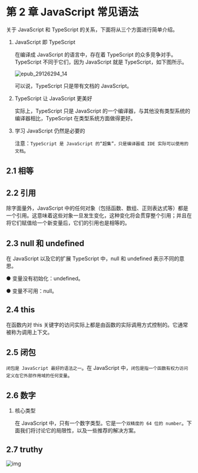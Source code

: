 # 第 2 章 JavaScript 常见语法

关于 JavaScript 和 TypeScript 的关系，下面将从三个方面进行简单介绍。

1. JavaScript 即 TypeScript

   在编译成 JavaScript 的语言中，存在着 TypeScript 的众多竞争对手。TypeScript 不同于它们，因为 JavaScript 就是 TypeScript，如下图所示。

   ![epub_29126294_14](https://read-1305214533.cos.ap-guangzhou.myqcloud.com/epub_29126294_14.jpg)

   可以说，TypeScript 只是带有文档的 JavaScript。

2. TypeScript 让 JavaScript 更美好

   实际上，TypeScript 只是 JavaScript 的一个编译器，与其他没有类型系统的编译器相比，TypeScript 在类型系统方面做得更好。

3. 学习 JavaScript 仍然是必要的

   注意：`TypeScript 是 JavaScript 的“超集”​，只是编译器或 IDE 实际可以使用的文档`。

## 2.1 相等

## 2.2 引用

除字面量外，JavaScript 中的任何对象（包括函数、数组、正则表达式等）都是一个引用。这意味着这些对象一旦发生变化，这种变化将会贯穿整个引用；并且在将它们赋值给一个新变量后，它们的引用也是相等的。

## 2.3 null 和 undefined

在 JavaScript 以及它的扩展 TypeScript 中，null 和 undefined 表示不同的意思。

● 变量没有初始化：undefined。

● 变量不可用：null。

## 2.4 this

在函数内对 this 关键字的访问实际上都是由函数的实际调用方式控制的。它通常被称为调用上下文。

## 2.5 闭包

`闭包是 JavaScript 最好的语法之一`。在 JavaScript 中，`闭包是指一个函数有权力访问定义在它外部作用域的任何变量`。

## 2.6 数字

1. 核心类型

   在 JavaScript 中，只有一个数字类型。它是一个`双精度的 64 位的 number`。下面我们将讨论它的局限性，以及一些推荐的解决方案。

## 2.7 truthy

![img](https://read-1305214533.cos.ap-guangzhou.myqcloud.com/epub_29126294_56.jpg)

